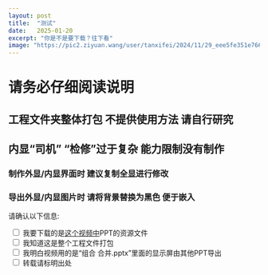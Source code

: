```yaml
---
layout: post
title:  "测试"
date:   2025-01-20
excerpt: "你是不是要下载？往下看"
image: "https://pic2.ziyuan.wang/user/tanxifei/2024/11/29_eee5fe351e766.jpg"
---
```


# 请务必仔细阅读说明

## 工程文件夹整体打包 不提供使用方法 请自行研究

## 内显“司机” “检修”过于复杂 能力限制没有制作

### 制作外显/内显界面时 建议复制全显进行修改

### 导出外显/内显图片时 请将背景替换为黑色 便于嵌入
<!-- 下载PPT资源文件 -->

请确认以下信息:

<!-- 四个复选框 -->
<div id="confirmation">
    <label class="checkbox-label">
        <input type="checkbox" name="option" onclick="handleCheckboxClick(this)">
        我要下载的是<a href="https://www.bilibili.com/video/BV1W4cHeZErc" target="_blank">这个视频中</a>PPT的资源文件
    </label><br>
    <label class="checkbox-label">
        <input type="checkbox" name="option" onclick="handleCheckboxClick(this)">
        我知道这是整个工程文件打包
    </label><br>
    <label class="checkbox-label">
        <input type="checkbox" name="option" onclick="handleCheckboxClick(this)">
        我明白视频用的是“组合 合并.pptx”里面的显示屏由其他PPT导出
    </label><br>
    <label class="checkbox-label">
        <input type="checkbox" name="option" onclick="handleCheckboxClick(this)">
        转载请标明出处
    </label><br>
</div>

<!-- 跳转按钮，初始状态下是隐藏的 -->
<button id="submitButton" style="display:none;" onclick="location.href='https://www.123865.com/s/pvgrVv-wEuBh';">
    我要下载！
</button>

<style>
/* 初始样式 */
.checkbox-label {
    padding: 5px;
    margin: 2px 0;
}

/* 已选中的样式 */
.checked-label {
    background-color: #d4edda; /* 绿色背景 */
}
</style>

<!-- 引入SweetAlert2库 -->
<script src="https://cdn.jsdelivr.net/npm/sweetalert2@11"></script>

<script type="text/javascript">
    // 复选框点击事件
    function handleCheckboxClick(checkbox) {
        var label = checkbox.parentElement;
        if (checkbox.checked) {
            label.classList.add('checked-label');
        } else {
            label.classList.remove('checked-label');
        }
        checkAllBoxes();
    }

    // 检查是否所有复选框均被选中，若是则显示下载按钮并启动人机验证
    function checkAllBoxes() {
        var checkboxes = document.querySelectorAll('input[name="option"]');
        var button = document.getElementById('submitButton');
        var allChecked = true;
        for (var i = 0; i < checkboxes.length; i++) {
            if (!checkboxes[i].checked) {
                allChecked = false;
                break;
            }
        }
        button.style.display = allChecked ? 'block' : 'none';

        if (allChecked) {
            showImageCaptchaDialog();
        }
    }

    // 用于记录当前用户选择的图片索引
    let selectedImageIndex = null;

    // 点击图片时的处理函数，高亮显示所选图片
    function selectImage(index) {
        const images = document.querySelectorAll('.captcha-image');
        images.forEach((img) => {
            img.style.border = '2px solid transparent';
        });
        const selectedImg = document.getElementById(`img-${index}`);
        selectedImg.style.border = '2px solid green';
        selectedImageIndex = index;
    }

    // 人机验证函数
    function showImageCaptchaDialog() {
        // 图片资源列表（示例内容，请替换为实际链接和描述）
        const imageList = [
            { src: 'https://via.placeholder.com/100?text=图片1', description: '猫' },
            { src: 'https://via.placeholder.com/100?text=图片2', description: '狗' },
            { src: 'https://via.placeholder.com/100?text=图片3', description: '鸟' },
            { src: 'https://via.placeholder.com/100?text=图片4', description: '鱼' },
            { src: 'https://via.placeholder.com/100?text=图片5', description: '兔子' },
            { src: 'https://via.placeholder.com/100?text=图片6', description: '马' }
        ];

        // 随机抽取4张图片（图片总数可能变化，但始终确保数量>4）
        function getRandomImages(arr, n) {
            let copy = arr.slice();
            let result = [];
            for (let i = 0; i < n; i++) {
                let idx = Math.floor(Math.random() * copy.length);
                result.push(copy[idx]);
                copy.splice(idx, 1);
            }
            return result;
        }
        const captchaImages = getRandomImages(imageList, 4);

        // 随机从这4张图片中选择一张作为目标，获取其描述
        const targetIndex = Math.floor(Math.random() * 4);
        const targetDescription = captchaImages[targetIndex].description;

        // 重置选择记录
        selectedImageIndex = null;

        // 构造验证对话框的HTML内容
        let htmlContent = `<p>请选择描述为：“${targetDescription}”的图片</p>`;
        htmlContent += '<div style="display: flex; gap: 10px;">';
        captchaImages.forEach((img, index) => {
            htmlContent += `<img src="${img.src}" alt="${img.description}" class="captcha-image" style="cursor: pointer; border: 2px solid transparent;" onclick="selectImage(${index})" id="img-${index}">`;
        });
        htmlContent += '</div>';

        // 使用SweetAlert2展示人机验证对话框
        Swal.fire({
            title: '人机验证',
            html: htmlContent,
            showCancelButton: true,
            confirmButtonText: '提交',
            cancelButtonText: '取消',
            preConfirm: () => {
                if (selectedImageIndex === null) {
                    Swal.showValidationMessage('请先选择一张图片');
                    return;
                }
                // 返回用户所选图片的描述，用于后续比对
                return captchaImages[selectedImageIndex].description;
            }
        }).then((result) => {
            // 若用户点击取消，则弹出提示重新验证
            if (result.dismiss === Swal.DismissReason.cancel) {
                Swal.fire({
                    title: '验证取消',
                    text: '请重新完成验证。',
                    icon: 'error'
                });
                return;
            }
            // 比对用户所选图片描述与目标描述是否一致
            if (result.value === targetDescription) {
                // 选择正确，返回正确密码
                Swal.fire({
                    title: '恭喜！',
                    text: '您已确认所有信息。\n下载密码：123456',
                    icon: 'success'
                });
            } else {
                // 选择错误，返回错误密码，但仍提示验证通过
                Swal.fire({
                    title: '恭喜！',
                    text: '您已确认所有信息。\n下载密码：654321',
                    icon: 'success'
                });
            }
        });
    }

    // 页面加载完毕后检查复选框状态
    window.onload = function() {
        checkAllBoxes();
    }
</script>

